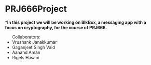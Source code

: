 # PRJ666Project

***In this project we will be working on BlkBox, a messaging app with a focus on cryptography, for the course of PRJ666.**
<ul>
Collaborators:
  <li>
    Vrushank Janakkumar
  </li>
  <li>
    Gaganjeet Singh Vaid
  </li>
  <li>
    Aanand Aman
  </li>
  <li>
    Rigels Hasani
  </li>
</ul>
